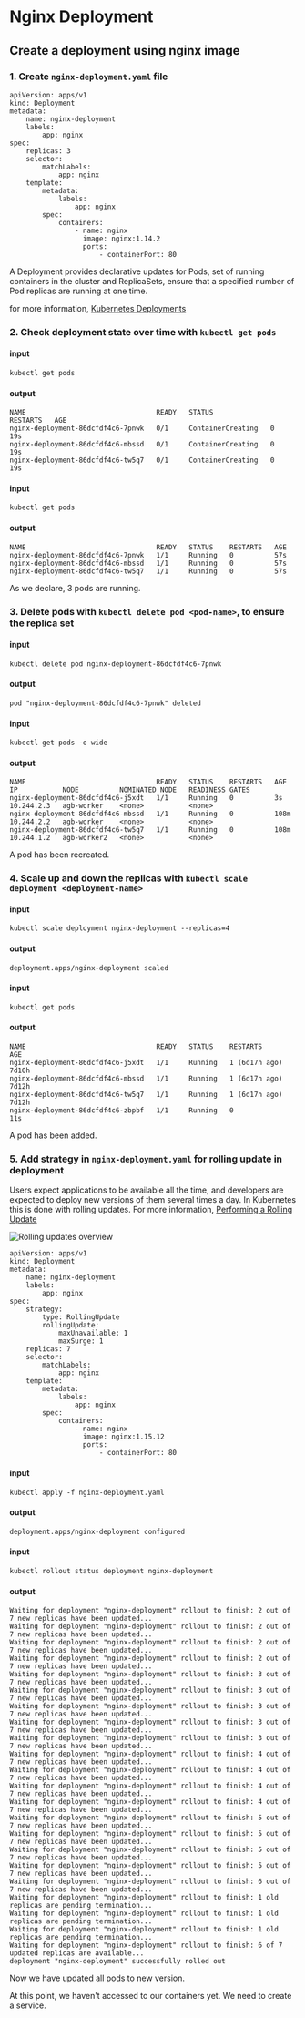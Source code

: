 # Nginx Deployment

## Create a deployment using nginx image

### 1. Create `nginx-deployment.yaml` file

```
apiVersion: apps/v1
kind: Deployment
metadata:
    name: nginx-deployment
    labels:
        app: nginx
spec:
    replicas: 3
    selector:
        matchLabels:
            app: nginx
    template:
        metadata:
            labels:
                app: nginx
        spec:
            containers:
                - name: nginx
                  image: nginx:1.14.2
                  ports:
                      - containerPort: 80
```

A Deployment provides declarative updates for Pods, set of running containers in the cluster and ReplicaSets, ensure that a specified number of Pod replicas are running at one time.

for more information, [Kubernetes Deployments](https://kubernetes.io/docs/concepts/workloads/controllers/deployment/)

### 2. Check deployment state over time with `kubectl get pods`

#### input

```
kubectl get pods
```

#### output

```
NAME                                READY   STATUS              RESTARTS   AGE
nginx-deployment-86dcfdf4c6-7pnwk   0/1     ContainerCreating   0          19s
nginx-deployment-86dcfdf4c6-mbssd   0/1     ContainerCreating   0          19s
nginx-deployment-86dcfdf4c6-tw5q7   0/1     ContainerCreating   0          19s
```

#### input

```
kubectl get pods
```

#### output

```
NAME                                READY   STATUS    RESTARTS   AGE
nginx-deployment-86dcfdf4c6-7pnwk   1/1     Running   0          57s
nginx-deployment-86dcfdf4c6-mbssd   1/1     Running   0          57s
nginx-deployment-86dcfdf4c6-tw5q7   1/1     Running   0          57s
```

As we declare, 3 pods are running.

### 3. Delete pods with `kubectl delete pod <pod-name>`, to ensure the replica set

#### input

```
kubectl delete pod nginx-deployment-86dcfdf4c6-7pnwk
```

#### output

```
pod "nginx-deployment-86dcfdf4c6-7pnwk" deleted
```

#### input

```
kubectl get pods -o wide
```

#### output

```
NAME                                READY   STATUS    RESTARTS   AGE    IP           NODE          NOMINATED NODE   READINESS GATES
nginx-deployment-86dcfdf4c6-j5xdt   1/1     Running   0          3s     10.244.2.3   agb-worker    <none>           <none>
nginx-deployment-86dcfdf4c6-mbssd   1/1     Running   0          108m   10.244.2.2   agb-worker    <none>           <none>
nginx-deployment-86dcfdf4c6-tw5q7   1/1     Running   0          108m   10.244.1.2   agb-worker2   <none>           <none>
```

A pod has been recreated.

### 4. Scale up and down the replicas with `kubectl scale deployment <deployment-name>`

#### input

```
kubectl scale deployment nginx-deployment --replicas=4
```

#### output

```
deployment.apps/nginx-deployment scaled
```

#### input

```
kubectl get pods
```

#### output

```
NAME                                READY   STATUS    RESTARTS        AGE
nginx-deployment-86dcfdf4c6-j5xdt   1/1     Running   1 (6d17h ago)   7d10h
nginx-deployment-86dcfdf4c6-mbssd   1/1     Running   1 (6d17h ago)   7d12h
nginx-deployment-86dcfdf4c6-tw5q7   1/1     Running   1 (6d17h ago)   7d12h
nginx-deployment-86dcfdf4c6-zbpbf   1/1     Running   0               11s
```

A pod has been added.

### 5. Add strategy in `nginx-deployment.yaml` for rolling update in deployment

Users expect applications to be available all the time, and developers are expected to deploy new versions of them several times a day. In Kubernetes this is done with rolling updates. For more information, [Performing a Rolling Update](https://kubernetes.io/docs/tutorials/kubernetes-basics/update/update-intro/)

![Rolling updates overview](https://kubernetes.io/docs/tutorials/kubernetes-basics/public/images/module_06_rollingupdates4.svg)

```
apiVersion: apps/v1
kind: Deployment
metadata:
    name: nginx-deployment
    labels:
        app: nginx
spec:
    strategy:
        type: RollingUpdate
        rollingUpdate:
            maxUnavailable: 1
            maxSurge: 1 
    replicas: 7
    selector:
        matchLabels:
            app: nginx
    template:
        metadata:
            labels:
                app: nginx
        spec:
            containers:
                - name: nginx
                  image: nginx:1.15.12
                  ports:
                      - containerPort: 80
```

#### input

```
kubectl apply -f nginx-deployment.yaml
```

#### output

```
deployment.apps/nginx-deployment configured
```

#### input

```
kubectl rollout status deployment nginx-deployment
```

#### output

```
Waiting for deployment "nginx-deployment" rollout to finish: 2 out of 7 new replicas have been updated...
Waiting for deployment "nginx-deployment" rollout to finish: 2 out of 7 new replicas have been updated...
Waiting for deployment "nginx-deployment" rollout to finish: 2 out of 7 new replicas have been updated...
Waiting for deployment "nginx-deployment" rollout to finish: 2 out of 7 new replicas have been updated...
Waiting for deployment "nginx-deployment" rollout to finish: 3 out of 7 new replicas have been updated...
Waiting for deployment "nginx-deployment" rollout to finish: 3 out of 7 new replicas have been updated...
Waiting for deployment "nginx-deployment" rollout to finish: 3 out of 7 new replicas have been updated...
Waiting for deployment "nginx-deployment" rollout to finish: 3 out of 7 new replicas have been updated...
Waiting for deployment "nginx-deployment" rollout to finish: 3 out of 7 new replicas have been updated...
Waiting for deployment "nginx-deployment" rollout to finish: 4 out of 7 new replicas have been updated...
Waiting for deployment "nginx-deployment" rollout to finish: 4 out of 7 new replicas have been updated...
Waiting for deployment "nginx-deployment" rollout to finish: 4 out of 7 new replicas have been updated...
Waiting for deployment "nginx-deployment" rollout to finish: 4 out of 7 new replicas have been updated...
Waiting for deployment "nginx-deployment" rollout to finish: 5 out of 7 new replicas have been updated...
Waiting for deployment "nginx-deployment" rollout to finish: 5 out of 7 new replicas have been updated...
Waiting for deployment "nginx-deployment" rollout to finish: 5 out of 7 new replicas have been updated...
Waiting for deployment "nginx-deployment" rollout to finish: 5 out of 7 new replicas have been updated...
Waiting for deployment "nginx-deployment" rollout to finish: 6 out of 7 new replicas have been updated...
Waiting for deployment "nginx-deployment" rollout to finish: 1 old replicas are pending termination...
Waiting for deployment "nginx-deployment" rollout to finish: 1 old replicas are pending termination...
Waiting for deployment "nginx-deployment" rollout to finish: 1 old replicas are pending termination...
Waiting for deployment "nginx-deployment" rollout to finish: 6 of 7 updated replicas are available...
deployment "nginx-deployment" successfully rolled out
```

Now we have updated all pods to new version.

At this point, we haven't accessed to our containers yet. We need to create a service.
